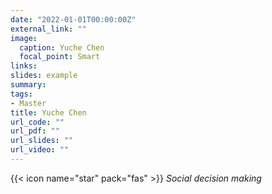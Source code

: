 ```yaml
---
date: "2022-01-01T00:00:00Z"
external_link: ""
image:
  caption: Yuche Chen
  focal_point: Smart
links:
slides: example
summary: 
tags: 
- Master
title: Yuche Chen
url_code: ""
url_pdf: ""
url_slides: ""
url_video: ""
---
```

{{< icon name="star" pack="fas" >}} _Social decision making_  

